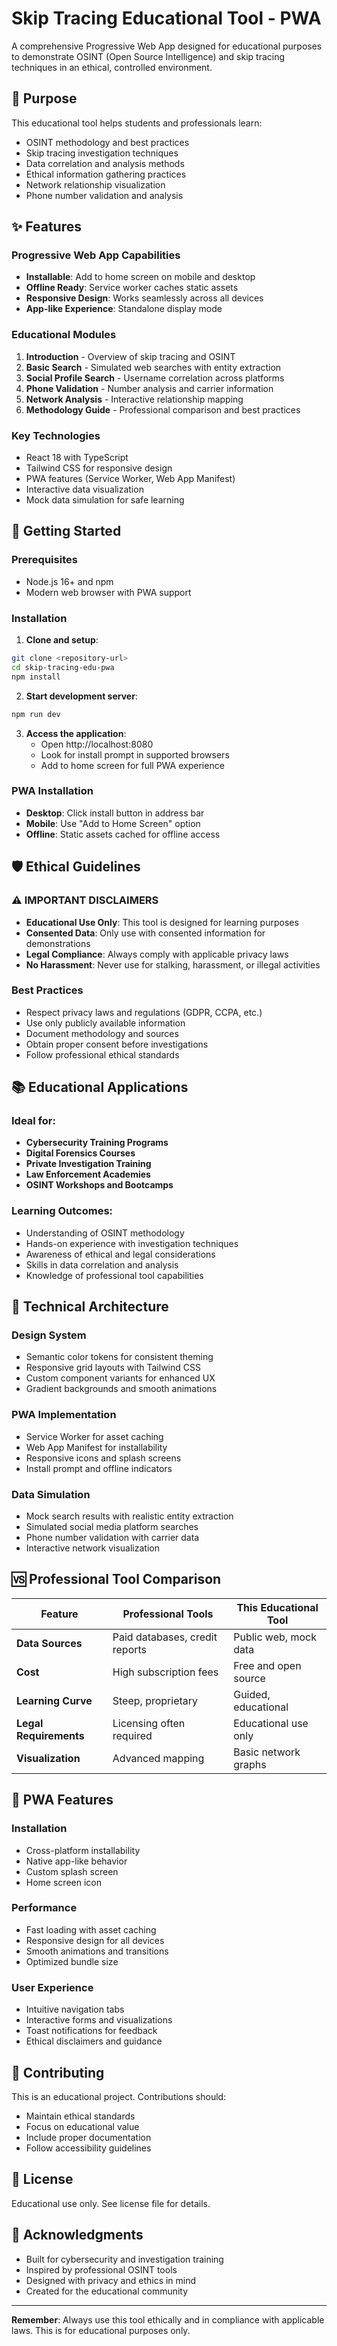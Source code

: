 # Skip Tracing Educational Tool - PWA

A comprehensive Progressive Web App designed for educational purposes to demonstrate OSINT (Open Source Intelligence) and skip tracing techniques in an ethical, controlled environment.

## 🎯 Purpose

This educational tool helps students and professionals learn:
- OSINT methodology and best practices
- Skip tracing investigation techniques  
- Data correlation and analysis methods
- Ethical information gathering practices
- Network relationship visualization
- Phone number validation and analysis

## ✨ Features

### Progressive Web App Capabilities
- **Installable**: Add to home screen on mobile and desktop
- **Offline Ready**: Service worker caches static assets
- **Responsive Design**: Works seamlessly across all devices
- **App-like Experience**: Standalone display mode

### Educational Modules
1. **Introduction** - Overview of skip tracing and OSINT
2. **Basic Search** - Simulated web searches with entity extraction
3. **Social Profile Search** - Username correlation across platforms
4. **Phone Validation** - Number analysis and carrier information
5. **Network Analysis** - Interactive relationship mapping
6. **Methodology Guide** - Professional comparison and best practices

### Key Technologies
- React 18 with TypeScript
- Tailwind CSS for responsive design
- PWA features (Service Worker, Web App Manifest)
- Interactive data visualization
- Mock data simulation for safe learning

## 🚀 Getting Started

### Prerequisites
- Node.js 16+ and npm
- Modern web browser with PWA support

### Installation

1. **Clone and setup**:
```bash
git clone <repository-url>
cd skip-tracing-edu-pwa
npm install
```

2. **Start development server**:
```bash
npm run dev
```

3. **Access the application**:
   - Open http://localhost:8080
   - Look for install prompt in supported browsers
   - Add to home screen for full PWA experience

### PWA Installation
- **Desktop**: Click install button in address bar
- **Mobile**: Use "Add to Home Screen" option
- **Offline**: Static assets cached for offline access

## 🛡️ Ethical Guidelines

### ⚠️ IMPORTANT DISCLAIMERS
- **Educational Use Only**: This tool is designed for learning purposes
- **Consented Data**: Only use with consented information for demonstrations  
- **Legal Compliance**: Always comply with applicable privacy laws
- **No Harassment**: Never use for stalking, harassment, or illegal activities

### Best Practices
- Respect privacy laws and regulations (GDPR, CCPA, etc.)
- Use only publicly available information
- Document methodology and sources
- Obtain proper consent before investigations
- Follow professional ethical standards

## 📚 Educational Applications

### Ideal for:
- **Cybersecurity Training Programs**
- **Digital Forensics Courses** 
- **Private Investigation Training**
- **Law Enforcement Academies**
- **OSINT Workshops and Bootcamps**

### Learning Outcomes:
- Understanding of OSINT methodology
- Hands-on experience with investigation techniques
- Awareness of ethical and legal considerations
- Skills in data correlation and analysis
- Knowledge of professional tool capabilities

## 🔧 Technical Architecture

### Design System
- Semantic color tokens for consistent theming
- Responsive grid layouts with Tailwind CSS
- Custom component variants for enhanced UX
- Gradient backgrounds and smooth animations

### PWA Implementation
- Service Worker for asset caching
- Web App Manifest for installability
- Responsive icons and splash screens
- Install prompt and offline indicators

### Data Simulation
- Mock search results with realistic entity extraction
- Simulated social media platform searches
- Phone number validation with carrier data
- Interactive network visualization

## 🆚 Professional Tool Comparison

| Feature | Professional Tools | This Educational Tool |
|---------|-------------------|----------------------|
| **Data Sources** | Paid databases, credit reports | Public web, mock data |
| **Cost** | High subscription fees | Free and open source |
| **Learning Curve** | Steep, proprietary | Guided, educational |
| **Legal Requirements** | Licensing often required | Educational use only |
| **Visualization** | Advanced mapping | Basic network graphs |

## 📱 PWA Features

### Installation
- Cross-platform installability
- Native app-like behavior
- Custom splash screen
- Home screen icon

### Performance  
- Fast loading with asset caching
- Responsive design for all devices
- Smooth animations and transitions
- Optimized bundle size

### User Experience
- Intuitive navigation tabs
- Interactive forms and visualizations
- Toast notifications for feedback
- Ethical disclaimers and guidance

## 🤝 Contributing

This is an educational project. Contributions should:
- Maintain ethical standards
- Focus on educational value
- Include proper documentation
- Follow accessibility guidelines

## 📄 License

Educational use only. See license file for details.

## 🙏 Acknowledgments

- Built for cybersecurity and investigation training
- Inspired by professional OSINT tools
- Designed with privacy and ethics in mind
- Created for the educational community

---

**Remember**: Always use this tool ethically and in compliance with applicable laws. This is for educational purposes only.
